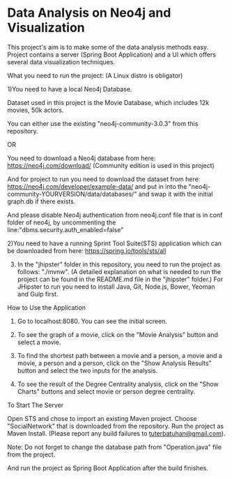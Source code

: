 # Data Analysis on Neo4j and Visualization

This project's aim is to make some of the data analysis methods easy. 
Project contains a server (Spring Boot Application) and a UI which offers several data visualization techniques.

What you need to run the project:
(A Linux distro is obligator)

1)You need to have a local Neo4j Database. 

Dataset used in this project is the Movie Database, which includes 12k movies, 50k actors.  

You can either use the existing "neo4j-community-3.0.3" from this repository.

OR

You need to download a Neo4j database from here:
https://neo4j.com/download/
(Community edition is used in this project)

And for project to run you need to download the dataset from here:
https://neo4j.com/developer/example-data/
and put in into the "neo4j-community-YOURVERSION/data/databases/" and swap it with the initial graph.db if there exists.

And please disable Neo4j authentication from neo4j.conf file that is in conf folder of neo4j, by uncommenting the line:"dbms.security.auth_enabled=false"

2)You need to have a running Sprint Tool Suite(STS) application which can be downloaded from here:
https://spring.io/tools/sts/all

3) In the "jhipster" folder in this repository, you need to run the project as follows: "./mvnw". (A detailed explanation on what is needed to run the project can be found in the README.md file in the "jhipster" folder.) For JHipster to run you need to install Java, Git, Node.js, Bower, Yeoman and Gulp first.

How to Use the Application

1) Go to localhost:8080. You can see the initial screen.

2) To see the graph of a movie, click on the "Movie Analysis" button and select a movie.

3) To find the shortest path between a movie and a person, a movie and a movie, a person and a person, click on the "Show Analysis Results" button and select the two inputs for the analysis.

4) To see the result of the Degree Centrality analysis, click on the "Show Charts" buttons and select movie or person degree centrality.

To Start The Server

Open STS and chose to import an existing Maven project. Choose "SocialNetwork" that is downloaded from the repository. Run the project as Maven Install. (Please report any build failures to tuterbatuhan@gmail.com).

Note: Do not forget to change the database path from "Operation.java" file from the project.

And run the project as Spring Boot Application after the build finishes.

